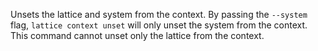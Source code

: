 Unsets the lattice and system from the context. By passing the `--system` flag, `lattice context unset` will only unset the system from the context. This command cannot unset only the lattice from the context.
